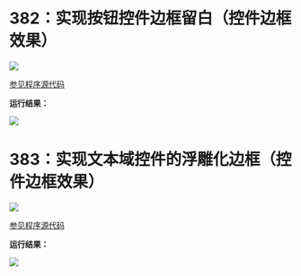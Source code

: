 # 382：实现按钮控件边框留白（控件边框效果）

<img src="http://image.renkaigis.com/keepcoding/2018031901.png">

<a href="https://github.com/renkaigis/KeepCoding/tree/master/2018/03/19" target="_blank">参见程序源代码</a>

**运行结果：**

<img src="http://image.renkaigis.com/keepcoding/2018031902.png">

# 383：实现文本域控件的浮雕化边框（控件边框效果）

<img src="http://image.renkaigis.com/keepcoding/2018031903.png">

<a href="https://github.com/renkaigis/KeepCoding/tree/master/2018/03/19" target="_blank">参见程序源代码</a>

**运行结果：**

<img src="http://image.renkaigis.com/keepcoding/2018031904.png">

